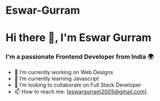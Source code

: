 # Eswar-Gurram
# Hi there 👋, I'm Eswar Gurram

### I'm a passionate Frontend Developer from India 🌍

- 🔭 I’m currently working on Web Designs
- 🌱 I’m currently learning Javascript
- 👯 I’m looking to collaborate on Full Stack Developer
- 📫 How to reach me: [eswargurram2005@gmail.com].
